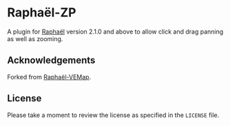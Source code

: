 # Raphaël-ZP

A plugin for [Raphaël](http://raphaeljs.com/) version 2.1.0 and above to allow
click and drag panning as well as zooming.

## Acknowledgements

Forked from [Raphaël-VEMap](https://github.com/christocracy/raphael-vemap).

## License

Please take a moment to review the license as specified in the `LICENSE` file.
